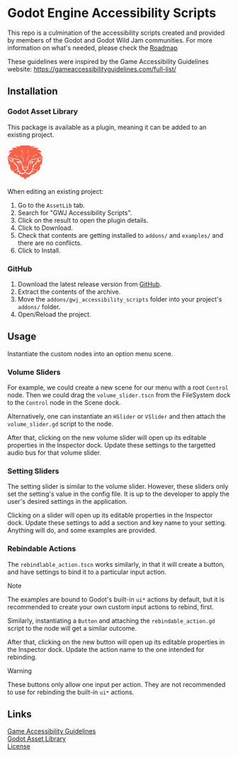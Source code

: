 # Godot Engine Accessibility Scripts
This repo is a culmination of the accessibility scripts created and provided by members of the Godot and Godot Wild Jam communities. For more information on what's needed, please check the [Roadmap](ROADMAP.md)

These guidelines were inspired by the Game Accessibility Guidelines website: https://gameaccessibilityguidelines.com/full-list/

## Installation

### Godot Asset Library
This package is available as a plugin, meaning it can be added to an existing project. 

![Package Icon](/addons/gwj_accessibility_scripts/docs/gwj_mascot_80x80.png)  

When editing an existing project:

1.  Go to the `AssetLib` tab.
2.  Search for "GWJ Accessibility Scripts".
3.  Click on the result to open the plugin details.
4.  Click to Download.
5.  Check that contents are getting installed to `addons/` and `examples/` and there are no conflicts.
6.  Click to Install.


### GitHub

1.  Download the latest release version from [GitHub](https://github.com/GodotWildJam/gwj-accessibility-scripts/archive/refs/heads/main.zip).  
2.  Extract the contents of the archive.
3.  Move the `addons/gwj_accessibility_scripts` folder into your project's `addons/` folder.  
4.  Open/Reload the project.  

## Usage

Instantiate the custom nodes into an option menu scene. 

### Volume Sliders

For example, we could create a new scene for our menu with a root `Control` node. Then we could drag the `volume_slider.tscn` from the FileSystem dock to the `Control` node in the Scene dock. 

Alternatively, one can instantiate an `HSlider` or `VSlider` and then attach the `volume_slider.gd` script to the node.

After that, clicking on the new volume slider will open up its editable properties in the Inspector dock. Update these settings to the targetted audio bus for that volume slider.

### Setting Sliders

The setting slider is similar to the volume slider. However, these sliders only set the setting's value in the config file. It is up to the developer to apply the user's desired settings in the application.

Clicking on a slider will open up its editable properties in the Inspector dock. Update these settings to add a section and key name to your setting. Anything will do, and some examples are provided.

### Rebindable Actions

The `rebindlable_action.tscn` works similarly, in that it will create a button, and have settings to bind it to a particular input action. 

> [!NOTE]  
> The examples are bound to Godot's built-in `ui*` actions by default, but it is recommended to create your own custom input actions to rebind, first.

 Similarly, instantiating a `Button` and attaching the `rebindable_action.gd` script to the node will get a similar outcome.

 After that, clicking on the new button will open up its editable properties in the Inspector dock. Update the action name to the one intended for rebinding.

> [!WARNING]  
> These buttons only allow one input per action. They are not recommended to use for rebinding the built-in `ui*` actions.

## Links
[Game Accessibility Guidelines](https://gameaccessibilityguidelines.com/full-list/)  
[Godot Asset Library](https://godotengine.org/asset-library/asset/3718)  
[License](/LICENSE.txt)  
